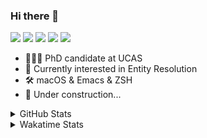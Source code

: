 ### Hi there 👋

[![](https://img.shields.io/badge/-Email-325180?logo=maildotru&logoColor=white&style=flat-square)](mailto:hi@wang.tianshu.me)
[![](https://img.shields.io/badge/-GitHub-black?logo=GitHub&style=flat-square)](https://github.com/tshu-w)
[![](https://img.shields.io/badge/-Telegram-26a5e4?labelColor=fafafa&logo=telegram&style=flat-square)](https://t.me/tshu_w) 
[![](https://img.shields.io/badge/-Twitter-1da1f2?logo=Twitter&logoColor=white&style=flat-square)](https://twitter.com/tshu_w)
[![](https://komarev.com/ghpvc/?username=tshu-w&color=blueviolet&style=flat-square)]()



- 🧑🏻‍🎓 PhD candidate at UCAS
- 🔭 Currently interested in Entity Resolution
- 🛠 macOS & Emacs & ZSH
- 🚧 Under construction...

<details>

<summary>GitHub Stats</summary>

![Tianshu's GitHub stats](https://github-readme-stats.vercel.app/api?username=tshu-w&show_icons=true&theme=buefy&count_private=true)
  
</details>


<details>
  <summary>Wakatime Stats</summary>

  Currently, files accessed by tramp cannot be tracked by wakatime, see https://github.com/wakatime/wakatime-mode/issues/27
  <br>
  
<!--START_SECTION:waka-->
**I'm an Early 🐤** 

```text
🌞 Morning    54 commits     ███░░░░░░░░░░░░░░░░░░░░░░   14.84% 
🌆 Daytime    164 commits    ███████████░░░░░░░░░░░░░░   45.05% 
🌃 Evening    141 commits    █████████░░░░░░░░░░░░░░░░   38.74% 
🌙 Night      5 commits      ░░░░░░░░░░░░░░░░░░░░░░░░░   1.37%

```
📅 **I'm Most Productive on Monday** 

```text
Monday       92 commits     ██████░░░░░░░░░░░░░░░░░░░   25.27% 
Tuesday      65 commits     ████░░░░░░░░░░░░░░░░░░░░░   17.86% 
Wednesday    43 commits     ███░░░░░░░░░░░░░░░░░░░░░░   11.81% 
Thursday     48 commits     ███░░░░░░░░░░░░░░░░░░░░░░   13.19% 
Friday       43 commits     ███░░░░░░░░░░░░░░░░░░░░░░   11.81% 
Saturday     41 commits     ██░░░░░░░░░░░░░░░░░░░░░░░   11.26% 
Sunday       32 commits     ██░░░░░░░░░░░░░░░░░░░░░░░   8.79%

```


📊 **This Week I Spent My Time On** 

```text
💬 Programming Languages: 
sh                       30 hrs 42 mins      ██████████████████████░░░   88.57% 
Emacs Lisp               1 hr 56 mins        █░░░░░░░░░░░░░░░░░░░░░░░░   5.61% 
Org                      1 hr 37 mins        █░░░░░░░░░░░░░░░░░░░░░░░░   4.7% 
JSON                     12 mins             ░░░░░░░░░░░░░░░░░░░░░░░░░   0.59% 
Bash                     5 mins              ░░░░░░░░░░░░░░░░░░░░░░░░░   0.29%

🔥 Editors: 
Zsh                      30 hrs 42 mins      ██████████████████████░░░   88.57% 
Emacs                    3 hrs 57 mins       ██░░░░░░░░░░░░░░░░░░░░░░░   11.43%

🐱‍💻 Projects: 
sigmod-pc                18 hrs 8 mins       █████████████░░░░░░░░░░░░   52.35% 
ember                    5 hrs 56 mins       ████░░░░░░░░░░░░░░░░░░░░░   17.15% 
Terminal                 4 hrs 11 mins       ███░░░░░░░░░░░░░░░░░░░░░░   12.09% 
Unknown Project          2 hrs               █░░░░░░░░░░░░░░░░░░░░░░░░   5.79% 
emacs                    1 hr 56 mins        █░░░░░░░░░░░░░░░░░░░░░░░░   5.61%

💻 Operating System: 
Linux                    27 hrs 49 mins      ████████████████████░░░░░   80.23% 
Mac                      6 hrs 51 mins       █████░░░░░░░░░░░░░░░░░░░░   19.77%

```

**I Mostly Code in Python** 

```text
Python                   9 repos             ██████████░░░░░░░░░░░░░░░   42.86% 
HTML                     2 repos             ██░░░░░░░░░░░░░░░░░░░░░░░   9.52% 
Emacs Lisp               2 repos             ██░░░░░░░░░░░░░░░░░░░░░░░   9.52% 
JavaScript               2 repos             ██░░░░░░░░░░░░░░░░░░░░░░░   9.52% 
TeX                      2 repos             ██░░░░░░░░░░░░░░░░░░░░░░░   9.52%

```



 Last Updated on 26/04/2022 08:06:58 UTC
<!--END_SECTION:waka-->
</details>
